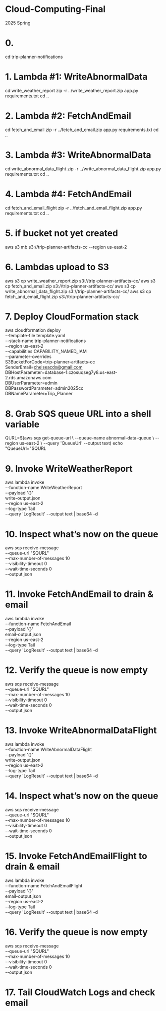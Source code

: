 # Cloud-Computing-Final
2025 Spring

# 0.
cd trip-planner-notifications

# 1. Lambda #1: WriteAbnormalData
cd write_weather_report
zip -r ../write_weather_report.zip app.py requirements.txt
cd ..

# 2. Lambda #2: FetchAndEmail
cd fetch_and_email
zip -r ../fetch_and_email.zip app.py requirements.txt
cd ..

# 3. Lambda #3: WriteAbnormalData
cd write_abnormal_data_flight
zip -r ../write_abnormal_data_flight.zip app.py requirements.txt
cd ..

# 4. Lambda #4: FetchAndEmail
cd fetch_and_email_flight
zip -r ../fetch_and_email_flight.zip app.py requirements.txt
cd ..

# 5. if bucket not yet created
aws s3 mb s3://trip-planner-artifacts-cc --region us-east-2

# 6. Lambdas upload to S3
aws s3 cp write_weather_report.zip s3://trip-planner-artifacts-cc/
aws s3 cp fetch_and_email.zip    s3://trip-planner-artifacts-cc/
aws s3 cp write_abnormal_data_flight.zip s3://trip-planner-artifacts-cc/
aws s3 cp fetch_and_email_flight.zip    s3://trip-planner-artifacts-cc/

# 7. Deploy CloudFormation stack
aws cloudformation deploy \
  --template-file template.yaml \
  --stack-name trip-planner-notifications \
  --region us-east-2 \
  --capabilities CAPABILITY_NAMED_IAM \
  --parameter-overrides \
      S3BucketForCode=trip-planner-artifacts-cc \
      SenderEmail=chelseacdx@gmail.com \
      DBHostParameter=database-1.czosuqseg7y8.us-east-2.rds.amazonaws.com \
      DBUserParameter=admin \
      DBPasswordParameter=admin2025cc \
      DBNameParameter=Trip_Planner

# 8. Grab SQS queue URL into a shell variable
QURL=$(aws sqs get-queue-url \
  --queue-name abnormal-data-queue \
  --region us-east-2 \
  --query 'QueueUrl' --output text)
echo "QueueUrl="$QURL

# 9. Invoke WriteWeatherReport
aws lambda invoke \
  --function-name WriteWeatherReport \
  --payload '{}' \
  write-output.json \
  --region us-east-2 \
  --log-type Tail \
  --query 'LogResult' --output text | base64 -d

# 10. Inspect what’s now on the queue
aws sqs receive-message \
  --queue-url "$QURL" \
  --max-number-of-messages 10 \
  --visibility-timeout 0 \
  --wait-time-seconds 0 \
  --output json

# 11. Invoke FetchAndEmail to drain & email
aws lambda invoke \
  --function-name FetchAndEmail \
  --payload '{}' \
  email-output.json \
  --region us-east-2 \
  --log-type Tail \
  --query 'LogResult' --output text | base64 -d

# 12. Verify the queue is now empty
aws sqs receive-message \
  --queue-url "$QURL" \
  --max-number-of-messages 10 \
  --visibility-timeout 0 \
  --wait-time-seconds 0 \
  --output json

# 13. Invoke WriteAbnormalDataFlight
aws lambda invoke \
  --function-name WriteAbnormalDataFlight \
  --payload '{}' \
  write-output.json \
  --region us-east-2 \
  --log-type Tail \
  --query 'LogResult' --output text | base64 -d

# 14. Inspect what’s now on the queue
aws sqs receive-message \
  --queue-url "$QURL" \
  --max-number-of-messages 10 \
  --visibility-timeout 0 \
  --wait-time-seconds 0 \
  --output json

# 15. Invoke FetchAndEmailFlight to drain & email
aws lambda invoke \
  --function-name FetchAndEmailFlight \
  --payload '{}' \
  email-output.json \
  --region us-east-2 \
  --log-type Tail \
  --query 'LogResult' --output text | base64 -d

# 16. Verify the queue is now empty
aws sqs receive-message \
  --queue-url "$QURL" \
  --max-number-of-messages 10 \
  --visibility-timeout 0 \
  --wait-time-seconds 0 \
  --output json

  # 17. Tail CloudWatch Logs and check email